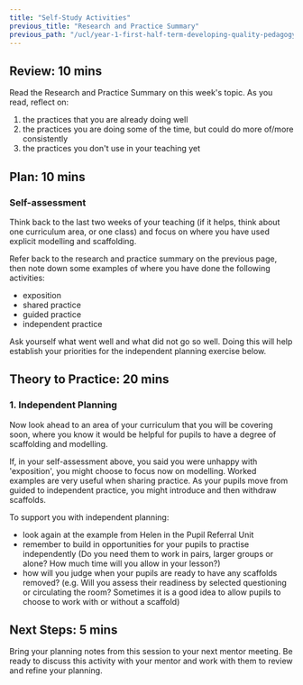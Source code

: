 ```yaml
---
title: "Self-Study Activities"
previous_title: "Research and Practice Summary"
previous_path: "/ucl/year-1-first-half-term-developing-quality-pedagogy-part-1/spring-week-2-ect-research-and-practice-summary"
---
```


## Review: 10 mins

Read the Research and Practice Summary on this week's topic. As you read, reflect on:

1. the practices that you are already doing well
2. the practices you are doing some of the time, but could do more of/more consistently
3. the practices you don't use in your teaching yet

## Plan: 10 mins

### Self-assessment

Think back to the last two weeks of your teaching (if it helps, think about one curriculum area, or one class) and focus on where you have used explicit modelling and scaffolding.

Refer back to the research and practice summary on the previous page, then note down some examples of where you have done the following activities:

- exposition
- shared practice
- guided practice
- independent practice

Ask yourself what went well and what did not go so well. Doing this will help establish your priorities for the independent planning exercise below.

## Theory to Practice: 20 mins

### 1. Independent Planning

Now look ahead to an area of your curriculum that you will be covering soon, where you know it would be helpful for pupils to have a degree of scaffolding and modelling.

If, in your self-assessment above, you said you were unhappy with 'exposition', you might choose to focus now on modelling. Worked examples are very useful when sharing practice. As your pupils move from guided to independent practice, you might introduce and then withdraw scaffolds.

To support you with independent planning:

- look again at the example from Helen in the Pupil Referral Unit
- remember to build in opportunities for your pupils to practise independently (Do you need them to work in pairs, larger groups or alone? How much time will you allow in your lesson?)
- how will you judge when your pupils are ready to have any scaffolds removed? (e.g. Will you assess their readiness by selected questioning or circulating the room? Sometimes it is a good idea to allow pupils to choose to work with or without a scaffold)

## Next Steps: 5 mins

Bring your planning notes from this session to your next mentor meeting. Be ready to discuss this activity with your mentor and work with them to review and refine your planning.
